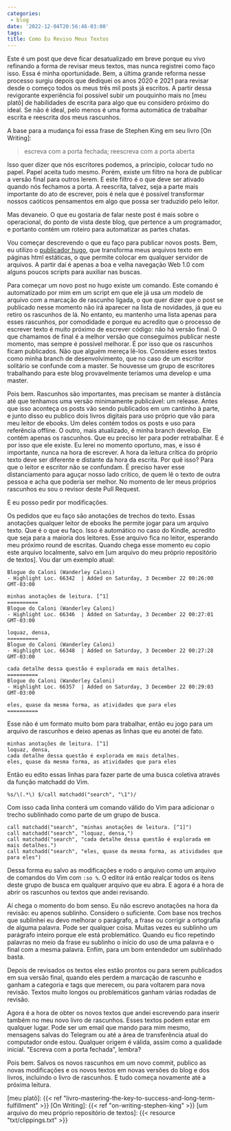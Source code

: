 ```yaml
---
categories:
 - blog
date: '2022-12-04T20:56:46-03:00'
tags:
title: Como Eu Reviso Meus Textos
---
```


Este é um post que deve ficar desatualizado em breve porque eu vivo refinando a forma de revisar meus textos, mas nunca registrei como faço isso. Essa é minha oportunidade. Bem, a última grande reforma nesse processo surgiu depois que dediquei os anos 2020 e 2021 para revisar desde o começo todos os meus três mil posts já escritos. A partir dessa revigorante experiência foi possível subir um pouquinho mais no [meu platô] de habilidades de escrita para algo que eu considero próximo do ideal. Se não é ideal, pelo menos é uma forma automática de trabalhar escrita e reescrita dos meus rascunhos.

A base para a mudança foi essa frase de Stephen King em seu livro [On Writing]:

> escreva com a porta fechada; reescreva com a porta aberta

Isso quer dizer que nós escritores podemos, a princípio, colocar tudo no papel. Papel aceita tudo mesmo. Porém, existe um filtro na hora de publicar a versão final para outros lerem. E este filtro é o que deve ser ativado quando nós fechamos a porta. A reescrita, talvez, seja a parte mais importante do ato de escrever, pois é nela que é possível transformar nossos caóticos pensamentos em algo que possa ser traduzido pelo leitor.

Mas devaneio. O que eu gostaria de falar neste post é mais sobre o operacional, do ponto de vista deste blog, que pertence a um programador, e portanto contém um roteiro para automatizar as partes chatas.

Vou começar descrevendo o que eu faço para publicar novos posts. Bem, eu utilizo o [publicador hugo](https://gohugo.io/), que transforma meus arquivos texto em páginas html estáticas, o que permite colocar em qualquer servidor de arquivos. A partir daí é apenas a boa e velha navegação Web 1.0 com alguns poucos scripts para auxiliar nas buscas.

Para começar um novo post no hugo existe um comando. Este comando é automatizado por mim em um script em que ele já usa um modelo de arquivo com a marcação de rascunho ligada, o que quer dizer que o post se publicado nesse momento não irá aparecer na lista de novidades, já que eu retiro os rascunhos de lá. No entanto, eu mantenho uma lista apenas para esses rascunhos, por comodidade e porque eu acredito que o processo de escrever texto é muito próximo de escrever código: não há versão final. O que chamamos de final é a melhor versão que conseguimos publicar neste momento, mas sempre é possível melhorar. É por isso que os rascunhos ficam publicados. Não que alguém mereça lê-los. Considere esses textos como minha branch de desenvolvimento, que no caso de um escritor solitário se confunde com a master. Se houvesse um grupo de escritores trabalhando para este blog provavelmente teríamos uma develop e uma master.

Pois bem. Rascunhos são importantes, mas precisam se manter à distância até que tenhamos uma versão minimamente publicável: um release. Antes que isso aconteça os posts vão sendo publicados em um cantinho à parte, e junto disso eu publico dois livros digitais para uso próprio que vão para meu leitor de ebooks. Um deles contém todos os posts e uso para referência offline. O outro, mais atualizado, é minha branch develop. Ele contém apenas os rascunhos. Que eu preciso ler para poder retrabalhar. E é por isso que ele existe. Eu lerei no momento oportuno, mas, e isso é importante, nunca na hora de escrever. A hora da leitura crítica do próprio texto deve ser diferente e distante da hora da escrita. Por quê isso? Para que o leitor e escritor não se confundam. É preciso haver esse distanciamento para aguçar nosso lado crítico, de quem lê o texto de outra pessoa e acha que poderia ser melhor. No momento de ler meus próprios rascunhos eu sou o revisor deste Pull Request.

E eu posso pedir por modificações.

Os pedidos que eu faço são anotações de trechos do texto. Essas anotações qualquer leitor de ebooks lhe permite jogar para um arquivo texto. Que é o que eu faço. Isso é automático no caso do Kindle, acredito que seja para a maioria dos leitores. Esse arquivo fica no leitor, esperando meu próximo round de escritas. Quando chega esse momento eu copio este arquivo localmente, salvo em [um arquivo do meu próprio repositório de textos]. Vou dar um exemplo atual:

```
Blogue do Caloni (Wanderley Caloni)
- Highlight Loc. 66342  | Added on Saturday, 3 December 22 00:26:00 GMT-03:00

minhas anotações de leitura. [^1] 
==========
Blogue do Caloni (Wanderley Caloni)
- Highlight Loc. 66346  | Added on Saturday, 3 December 22 00:27:01 GMT-03:00

loquaz, densa, 
==========
Blogue do Caloni (Wanderley Caloni)
- Highlight Loc. 66348  | Added on Saturday, 3 December 22 00:27:28 GMT-03:00

cada detalhe dessa questão é explorada em mais detalhes. 
==========
Blogue do Caloni (Wanderley Caloni)
- Highlight Loc. 66357  | Added on Saturday, 3 December 22 00:29:03 GMT-03:00

eles, quase da mesma forma, as atividades que para eles 
==========
```

Esse não é um formato muito bom para trabalhar, então eu jogo para um arquivo de rascunhos e deixo apenas as linhas que eu anotei de fato.

```
minhas anotações de leitura. [^1] 
loquaz, densa, 
cada detalhe dessa questão é explorada em mais detalhes. 
eles, quase da mesma forma, as atividades que para eles 
```

Então eu edito essas linhas para fazer parte de uma busca coletiva através da função matchadd do Vim.

```
%s/\(.*\) $/call matchadd("search", "\1")/
```

Com isso cada linha conterá um comando válido do Vim para adicionar o trecho sublinhado como parte de um grupo de busca.

```
call matchadd("search", "minhas anotações de leitura. [^1]")
call matchadd("search", "loquaz, densa,")
call matchadd("search", "cada detalhe dessa questão é explorada em mais detalhes.")
call matchadd("search", "eles, quase da mesma forma, as atividades que para eles")
```

Dessa forma eu salvo as modificações e rodo o arquivo como um arquivo de comandos do Vim com `:so %`. O editor irá então realçar todos os itens deste grupo de busca em qualquer arquivo que eu abra. E agora é a hora de abrir os rascunhos ou textos que andei revisando.

Aí chega o momento do bom senso. Eu não escrevo anotações na hora da revisão: eu apenos sublinho. Considero o suficiente. Com base nos trechos que sublinhei eu devo melhorar o parágrafo, a frase ou corrigir a ortografia de alguma palavra. Pode ser qualquer coisa. Muitas vezes eu sublinho um parágrafo inteiro porque ele está problemático. Quando eu fico repetindo palavras no meio da frase eu sublinho o início do uso de uma palavra e o final com a mesma palavra. Enfim, para um bom entendedor um sublinhado basta.

Depois de revisados os textos eles estão prontos ou para serem publicados em sua versão final, quando eles perdem a marcação de rascunho e ganham a categoria e tags que merecem, ou para voltarem para nova revisão. Textos muito longos ou problemáticos ganham várias rodadas de revisão.

Agora é a hora de obter os novos textos que andei escrevendo para inserir também no meu novo livro de rascunhos. Esses textos podem estar em qualquer lugar. Pode ser um email que mando para mim mesmo, mensagens salvas do Telegram ou até a área de transferência atual do computador onde estou. Qualquer origem é válida, assim como a qualidade inicial. "Escreva com a porta fechada", lembra?

Pois bem. Salvos os novos rascunhos em um novo commit, publico as novas modificações e os novos textos em novas versões do blog e dos livros, incluindo o livro de rascunhos. E tudo começa novamente até a próxima leitura.

[meu platô]: {{< ref "livro-mastering-the-key-to-success-and-long-term-fulfillment" >}}
[On Writing]: {{< ref "on-writing-stephen-king" >}}
[um arquivo do meu próprio repositório de textos]: {{< resource "txt/clippings.txt" >}}
